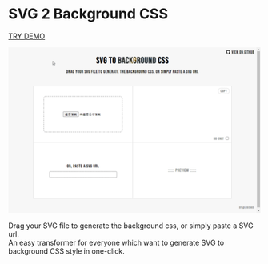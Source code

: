 # SVG 2 Background CSS
[TRY DEMO](https://louisho5.github.io/svg2bg/)

![alt thumbnail](https://raw.githubusercontent.com/louisho5/svg2bg/main/thumbnail.gif)

Drag your SVG file to generate the background css, or simply paste a SVG url. \
An easy transformer for everyone which want to generate SVG to background CSS style in one-click.
